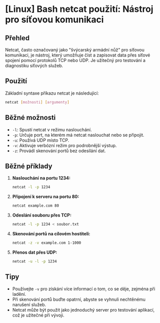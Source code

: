 # [Linux] Bash netcat použití: Nástroj pro síťovou komunikaci

## Přehled
Netcat, často označovaný jako "švýcarský armádní nůž" pro síťovou komunikaci, je nástroj, který umožňuje číst a zapisovat data přes síťové spojení pomocí protokolů TCP nebo UDP. Je užitečný pro testování a diagnostiku síťových služeb.

## Použití
Základní syntaxe příkazu netcat je následující:

```bash
netcat [možnosti] [argumenty]
```

## Běžné možnosti
- `-l`: Spustí netcat v režimu naslouchání.
- `-p`: Určuje port, na kterém má netcat naslouchat nebo se připojit.
- `-u`: Používá UDP místo TCP.
- `-v`: Aktivuje verbózní režim pro podrobnější výstup.
- `-z`: Provádí skenování portů bez odesílání dat.

## Běžné příklady
1. **Naslouchání na portu 1234:**
   ```bash
   netcat -l -p 1234
   ```

2. **Připojení k serveru na portu 80:**
   ```bash
   netcat example.com 80
   ```

3. **Odeslání souboru přes TCP:**
   ```bash
   netcat -l -p 1234 < soubor.txt
   ```

4. **Skenování portů na cílovém hostiteli:**
   ```bash
   netcat -z -v example.com 1-1000
   ```

5. **Přenos dat přes UDP:**
   ```bash
   netcat -u -l -p 1234
   ```

## Tipy
- Používejte `-v` pro získání více informací o tom, co se děje, zejména při ladění.
- Při skenování portů buďte opatrní, abyste se vyhnuli nechtěnému narušení služeb.
- Netcat může být použit jako jednoduchý server pro testování aplikací, což je užitečné při vývoji.